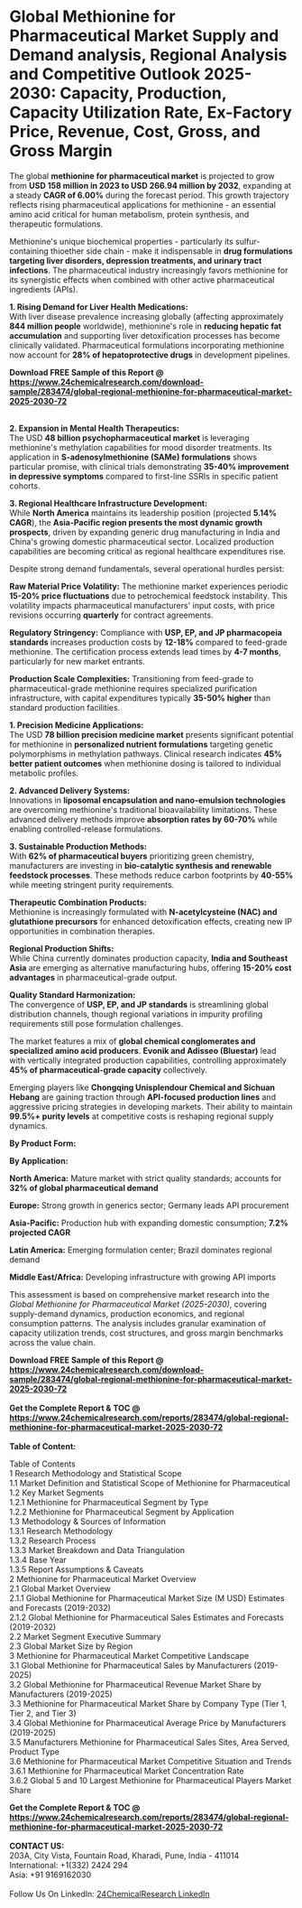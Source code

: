 <h1>Global Methionine for Pharmaceutical Market Supply and Demand analysis, Regional Analysis  and Competitive Outlook 2025-2030: Capacity, Production, Capacity Utilization Rate, Ex-Factory Price, Revenue, Cost, Gross, and Gross Margin</h1><p>The global <strong>methionine for pharmaceutical market</strong> is projected to grow from <strong>USD 158 million in 2023 to USD 266.94 million by 2032</strong>, expanding at a steady <strong>CAGR of 6.00%</strong> during the forecast period. This growth trajectory reflects rising pharmaceutical applications for methionine - an essential amino acid critical for human metabolism, protein synthesis, and therapeutic formulations.</p><p>Methionine's unique biochemical properties - particularly its sulfur-containing thioether side chain - make it indispensable in <strong>drug formulations targeting liver disorders, depression treatments, and urinary tract infections</strong>. The pharmaceutical industry increasingly favors methionine for its synergistic effects when combined with other active pharmaceutical ingredients (APIs).</p><p><strong>1. Rising Demand for Liver Health Medications:</strong><br>
With liver disease prevalence increasing globally (affecting approximately <strong>844 million people</strong> worldwide), methionine's role in <strong>reducing hepatic fat accumulation</strong> and supporting liver detoxification processes has become clinically validated. Pharmaceutical formulations incorporating methionine now account for <strong>28% of hepatoprotective drugs</strong> in development pipelines.</p><div><b>Download FREE Sample of this Report @ 
            <a href="https://www.24chemicalresearch.com/download-sample/283474/global-regional-methionine-for-pharmaceutical-market-2025-2030-72">
            https://www.24chemicalresearch.com/download-sample/283474/global-regional-methionine-for-pharmaceutical-market-2025-2030-72</a></b></div><br><p><strong>2. Expansion in Mental Health Therapeutics:</strong><br>
The USD <strong>48 billion psychopharmaceutical market</strong> is leveraging methionine's methylation capabilities for mood disorder treatments. Its application in <strong>S-adenosylmethionine (SAMe) formulations</strong> shows particular promise, with clinical trials demonstrating <strong>35-40% improvement in depressive symptoms</strong> compared to first-line SSRIs in specific patient cohorts.</p><p><strong>3. Regional Healthcare Infrastructure Development:</strong><br>
While <strong>North America</strong> maintains its leadership position (projected <strong>5.14% CAGR</strong>), the <strong>Asia-Pacific region presents the most dynamic growth prospects</strong>, driven by expanding generic drug manufacturing in India and China's growing domestic pharmaceutical sector. Localized production capabilities are becoming critical as regional healthcare expenditures rise.</p><p>Despite strong demand fundamentals, several operational hurdles persist:</p><p><strong>Raw Material Price Volatility:</strong> The methionine market experiences periodic <strong>15-20% price fluctuations</strong> due to petrochemical feedstock instability. This volatility impacts pharmaceutical manufacturers' input costs, with price revisions occurring <strong>quarterly</strong> for contract agreements.</p><p><strong>Regulatory Stringency:</strong> Compliance with <strong>USP, EP, and JP pharmacopeia standards</strong> increases production costs by <strong>12-18%</strong> compared to feed-grade methionine. The certification process extends lead times by <strong>4-7 months</strong>, particularly for new market entrants.</p><p><strong>Production Scale Complexities:</strong> Transitioning from feed-grade to pharmaceutical-grade methionine requires specialized purification infrastructure, with capital expenditures typically <strong>35-50% higher</strong> than standard production facilities.</p><p><strong>1. Precision Medicine Applications:</strong><br>
The USD <strong>78 billion precision medicine market</strong> presents significant potential for methionine in <strong>personalized nutrient formulations</strong> targeting genetic polymorphisms in methylation pathways. Clinical research indicates <strong>45% better patient outcomes</strong> when methionine dosing is tailored to individual metabolic profiles.</p><p><strong>2. Advanced Delivery Systems:</strong><br>
Innovations in <strong>liposomal encapsulation and nano-emulsion technologies</strong> are overcoming methionine's traditional bioavailability limitations. These advanced delivery methods improve <strong>absorption rates by 60-70%</strong> while enabling controlled-release formulations.</p><p><strong>3. Sustainable Production Methods:</strong><br>
With <strong>62% of pharmaceutical buyers</strong> prioritizing green chemistry, manufacturers are investing in <strong>bio-catalytic synthesis and renewable feedstock processes</strong>. These methods reduce carbon footprints by <strong>40-55%</strong> while meeting stringent purity requirements.</p><p><strong>Therapeutic Combination Products:</strong><br>
	Methionine is increasingly formulated with <strong>N-acetylcysteine (NAC) and glutathione precursors</strong> for enhanced detoxification effects, creating new IP opportunities in combination therapies.</p><p><strong>Regional Production Shifts:</strong><br>
	While China currently dominates production capacity, <strong>India and Southeast Asia</strong> are emerging as alternative manufacturing hubs, offering <strong>15-20% cost advantages</strong> in pharmaceutical-grade output.</p><p><strong>Quality Standard Harmonization:</strong><br>
	The convergence of <strong>USP, EP, and JP standards</strong> is streamlining global distribution channels, though regional variations in impurity profiling requirements still pose formulation challenges.</p><p>The market features a mix of <strong>global chemical conglomerates and specialized amino acid producers</strong>. <strong>Evonik and Adisseo (Bluestar)</strong> lead with vertically integrated production capabilities, controlling approximately <strong>45% of pharmaceutical-grade capacity</strong> collectively.</p><p>Emerging players like <strong>Chongqing Unisplendour Chemical and Sichuan Hebang</strong> are gaining traction through <strong>API-focused production lines</strong> and aggressive pricing strategies in developing markets. Their ability to maintain <strong>99.5%+ purity levels</strong> at competitive costs is reshaping regional supply dynamics.</p><p><strong>By Product Form:</strong></p><p><strong>By Application:</strong></p><p><strong>North America:</strong> Mature market with strict quality standards; accounts for <strong>32% of global pharmaceutical demand</strong></p><p><strong>Europe:</strong> Strong growth in generics sector; Germany leads API procurement</p><p><strong>Asia-Pacific:</strong> Production hub with expanding domestic consumption; <strong>7.2% projected CAGR</strong></p><p><strong>Latin America:</strong> Emerging formulation center; Brazil dominates regional demand</p><p><strong>Middle East/Africa:</strong> Developing infrastructure with growing API imports</p><p>This assessment is based on comprehensive market research into the <em>Global Methionine for Pharmaceutical Market (2025-2030)</em>, covering supply-demand dynamics, production economics, and regional consumption patterns. The analysis includes granular examination of capacity utilization trends, cost structures, and gross margin benchmarks across the value chain.</p><div><b>Download FREE Sample of this Report @ 
            <a href="https://www.24chemicalresearch.com/download-sample/283474/global-regional-methionine-for-pharmaceutical-market-2025-2030-72">
            https://www.24chemicalresearch.com/download-sample/283474/global-regional-methionine-for-pharmaceutical-market-2025-2030-72</a></b></div><br><div><b>Get the Complete Report & TOC @ 
            <a href="https://www.24chemicalresearch.com/reports/283474/global-regional-methionine-for-pharmaceutical-market-2025-2030-72">
            https://www.24chemicalresearch.com/reports/283474/global-regional-methionine-for-pharmaceutical-market-2025-2030-72</a></b></div><br>
            <b>Table of Content:</b><p>Table of Contents<br />
1 Research Methodology and Statistical Scope<br />
1.1 Market Definition and Statistical Scope of Methionine for Pharmaceutical<br />
1.2 Key Market Segments<br />
1.2.1 Methionine for Pharmaceutical Segment by Type<br />
1.2.2 Methionine for Pharmaceutical Segment by Application<br />
1.3 Methodology & Sources of Information<br />
1.3.1 Research Methodology<br />
1.3.2 Research Process<br />
1.3.3 Market Breakdown and Data Triangulation<br />
1.3.4 Base Year<br />
1.3.5 Report Assumptions & Caveats<br />
2 Methionine for Pharmaceutical Market Overview<br />
2.1 Global Market Overview<br />
2.1.1 Global Methionine for Pharmaceutical Market Size (M USD) Estimates and Forecasts (2019-2032)<br />
2.1.2 Global Methionine for Pharmaceutical Sales Estimates and Forecasts (2019-2032)<br />
2.2 Market Segment Executive Summary<br />
2.3 Global Market Size by Region<br />
3 Methionine for Pharmaceutical Market Competitive Landscape<br />
3.1 Global Methionine for Pharmaceutical Sales by Manufacturers (2019-2025)<br />
3.2 Global Methionine for Pharmaceutical Revenue Market Share by Manufacturers (2019-2025)<br />
3.3 Methionine for Pharmaceutical Market Share by Company Type (Tier 1, Tier 2, and Tier 3)<br />
3.4 Global Methionine for Pharmaceutical Average Price by Manufacturers (2019-2025)<br />
3.5 Manufacturers Methionine for Pharmaceutical Sales Sites, Area Served, Product Type<br />
3.6 Methionine for Pharmaceutical Market Competitive Situation and Trends<br />
3.6.1 Methionine for Pharmaceutical Market Concentration Rate<br />
3.6.2 Global 5 and 10 Largest Methionine for Pharmaceutical Players Market Share </p><div><b>Get the Complete Report & TOC @ 
            <a href="https://www.24chemicalresearch.com/reports/283474/global-regional-methionine-for-pharmaceutical-market-2025-2030-72">
            https://www.24chemicalresearch.com/reports/283474/global-regional-methionine-for-pharmaceutical-market-2025-2030-72</a></b></div><br><b>CONTACT US:</b><br>
            203A, City Vista, Fountain Road, Kharadi, Pune, India - 411014<br>
            International: +1(332) 2424 294<br>
            Asia: +91 9169162030 <br><br>
            Follow Us On LinkedIn: <a href="https://www.linkedin.com/company/24chemicalresearch/">24ChemicalResearch LinkedIn</a>